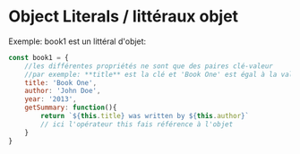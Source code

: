 # Object Literals / littéraux objet

Exemple:
book1 est un littéral d'objet:
````js
const book1 = { 
	//les différentes propriétés ne sont que des paires clé-valeur
	//par exemple: **title** est la clé et 'Book One' est égal à la valeur.
    title: 'Book One', 
    author: 'John Doe',
    year: '2013',
    getSummary: function(){
        return `${this.title} was written by ${this.author}`
		// ici l'opérateur this fais référence à l'objet 
    }
}
````



